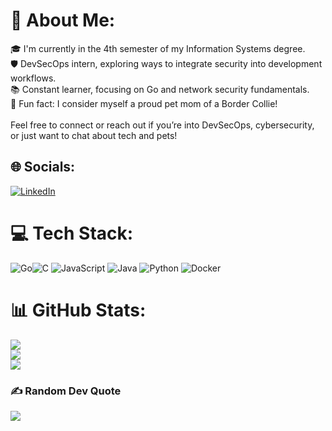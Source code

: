 # 💫 About Me:
🎓 I'm currently in the 4th semester of my Information Systems degree.<br>🛡️ DevSecOps intern, exploring ways to integrate security into development workflows.<br>📚 Constant learner, focusing on Go and network security fundamentals.<br>🐶 Fun fact: I consider myself a proud pet mom of a Border Collie!<br><br>Feel free to connect or reach out if you’re into DevSecOps, cybersecurity, or just want to chat about tech and pets!


## 🌐 Socials:
[![LinkedIn](https://img.shields.io/badge/LinkedIn-%230077B5.svg?logo=linkedin&logoColor=white)](https://linkedin.com/in/kamillyceppas) 

# 💻 Tech Stack:
![Go](https://img.shields.io/badge/go-%2300ADD8.svg?style=flat&logo=go&logoColor=white)![C](https://img.shields.io/badge/c-%2300599C.svg?style=flat&logo=c&logoColor=white) ![JavaScript](https://img.shields.io/badge/javascript-%23323330.svg?style=flat&logo=javascript&logoColor=%23F7DF1E) ![Java](https://img.shields.io/badge/java-%23ED8B00.svg?style=flat&logo=openjdk&logoColor=white)  ![Python](https://img.shields.io/badge/python-3670A0?style=flat&logo=python&logoColor=ffdd54) ![Docker](https://img.shields.io/badge/docker-%230db7ed.svg?style=flat&logo=docker&logoColor=white)
# 📊 GitHub Stats:
![](https://github-readme-stats.vercel.app/api?username=kamillyceppas&theme=neon&hide_border=false&include_all_commits=true&count_private=true)<br/>
![](https://github-readme-streak-stats.herokuapp.com/?user=kamillyceppas&theme=neon&hide_border=true)<br/>
![](https://github-readme-stats.vercel.app/api/top-langs/?username=kamillyceppas&theme=neon&hide_border=false&include_all_commits=true&count_private=true&layout=compact)

### ✍️ Random Dev Quote
![](https://quotes-github-readme.vercel.app/api?type=horizontal&theme=radical)

